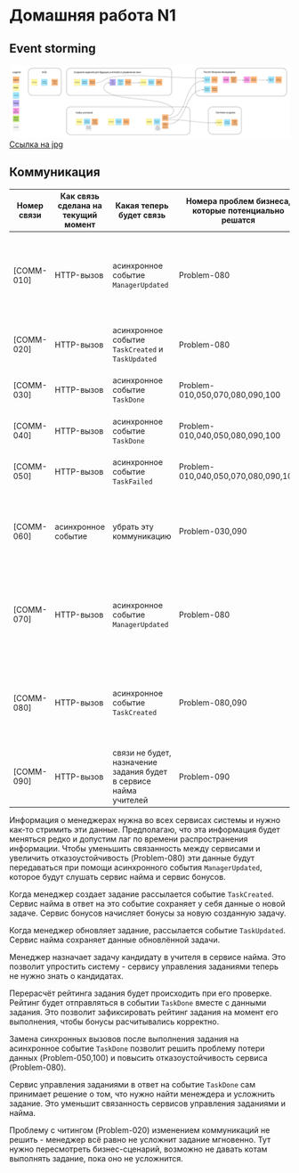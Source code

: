 Домашняя работа N1
==================

Event storming
-----------------
![Event storming](./event-storming.jpg  "Event storming")
[Ссылка на jpg](event-storming.jpg)


Коммуникация
------------


|Номер связи|Как связь сделана на текущий момент|Какая теперь будет связь|Номера проблем бизнеса, которые потенциально решатся|Почему связь необходимо изменить|
|-----------|--------------|-----------------|----------------------------|-----------------------|
|[COMM-010]|HTTP-вызов|асинхронное событие `ManagerUpdated`|Problem-080|увеличит отказоустойчивость и уменьшит связанность, к тому же менеджеры будут появляться редко, накладно их каждый раз запрашивать по API|
|[COMM-020]|HTTP-вызов|асинхронное событие `TaskCreated` и `TaskUpdated`|Problem-080|увеличит отказоустойчивость сервиса выполнения заданий|
|[COMM-030]|HTTP-вызов|асинхронное событие `TaskDone`|Problem-010,050,070,080,090,100|увеличит отказоустойчивость и уменьшит связанность|
|[COMM-040]|HTTP-вызов|асинхронное событие `TaskDone`|Problem-010,040,050,080,090,100|увеличит отказоустойчивость и уменьшит связанность|
|[COMM-050]|HTTP-вызов|асинхронное событие `TaskFailed`|Problem-010,040,050,070,080,090,100|увеличит отказоустойчивость и уменьшит связанность|
|[COMM-060]|асинхронное событие|убрать эту коммуникацию|Problem-030,090|рейтинг будет отправлен вместе с событием о выполнении задания, чтобы исключить гонку при начислении бонусов|
|[COMM-070]|HTTP-вызов|асинхронное событие `ManagerUpdated`|Problem-080|увеличит отказоустойчивость и уменьшит связанность, к тому же менеджеры будут появляться редко, накладно их каждый раз запрашивать по API|
|[COMM-080]|HTTP-вызов|асинхронное событие `TaskCreated`|Problem-080,090|увеличит отказоустойчивость сервиса управления заданиями, упавший сервис бонусов не повлияет на его работу|
|[COMM-090]|HTTP-вызов| связи не будет, назначение задания будет в сервисе найма учителей|Problem-090|если перенести назначение задания в сервис найма, то можно будет избавиться от этой коммуникации|


Информация о менеджерах нужна во всех сервисах системы и нужно как-то стримить эти данные.
Предполагаю, что эта информация будет меняться редко и допустим лаг по времени распространения информации.
Чтобы уменьшить связанность между сервисами и увеличить отказоустойчивость (Problem-080) эти данные будут
передаваться при помощи асинхронного события `ManagerUpdated`, которое будут слушать сервис найма и сервис бонусов.

Когда менеджер создает задание рассылается событие `TaskCreated`. Сервис найма в ответ на это событие сохраняет у себя
данные о новой задаче. Сервис бонусов начисляет бонусы за новую созданную задачу.

Когда менеджер обновляет задание, рассылается событие `TaskUpdated`. Сервис найма сохраняет данные обновлённой задачи.

Менеджер назначает задачу кандидату в учителя в сервисе найма. Это позволит упростить систему - сервису управления заданиями теперь не нужно знать о кандидатах.

Перерасчёт рейтинга задания будет происходить при его проверке. Рейтинг будет отправляться в событии `TaskDone` вместе с данными задания.
Это позволит зафиксировать рейтинг задания на момент его выполнения, чтобы бонусы расчитывались корректно.

Замена синхронных вызовов после выполнения задания на асинхронное событие `TaskDone` позволит решить проблему потери данных (Problem-050,100) и повысить отказоустойчивость сервиса (Problem-080).

Сервис управления заданиями в ответ на событие `TaskDone` сам принимает решение о том, что нужно найти менеждера и усложнить задание. Это уменьшит связанность сервисов управления заданиями и найма.

Проблему с читингом (Problem-020) изменением коммуникаций не решить - менеджер всё равно не усложнит задание мгновенно. Тут нужно пересмотреть бизнес-сценарий, возможно не давать котам выполнять задание, пока оно не усложнится.
